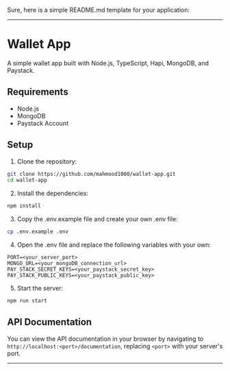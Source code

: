 Sure, here is a simple README.md template for your application:

---

# Wallet App

A simple wallet app built with Node.js, TypeScript, Hapi, MongoDB, and Paystack.

## Requirements

- Node.js
- MongoDB
- Paystack Account

## Setup

1. Clone the repository:

```bash
git clone https://github.com/mahmood1000/wallet-app.git
cd wallet-app
```

2. Install the dependencies:

```bash
npm install
```

3. Copy the .env.example file and create your own .env file:

```bash
cp .env.example .env
```

4. Open the .env file and replace the following variables with your own:

```
PORT=<your_server_port>
MONGO_URL=<your_mongoDB_connection_url>
PAY_STACK_SECRET_KEYS=<your_paystack_secret_key>
PAY_STACK_PUBLIC_KEYS=<your_paystack_public_key>
```

5. Start the server:

```bash
npm run start
```

## API Documentation

You can view the API documentation in your browser by navigating to `http://localhost:<port>/documentation`, replacing `<port>` with your server's port.

---

